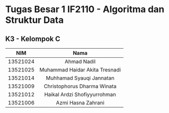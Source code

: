 # Tugas Besar 1 IF2110 - Algoritma dan Struktur Data
## K3 - Kelompok C

| NIM | Nama |
| :---: | :---: |
| 13521024 | Ahmad Nadil |
| 13521025 | Muhammad Haidar Akita Tresnadi |
| 13521014 | Muhhamad Syauqi Jannatan |
| 13521009 | Christophorus Dharma Winata |
| 13521012 | Haikal Ardzi Shofiyyurrohman |
| 13521006 | Azmi Hasna Zahrani |